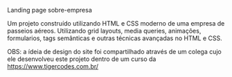Landing page sobre-empresa

Um projeto construído utilizando HTML e CSS moderno de uma empresa de passeios aéreos.
Utilizando grid layouts, media queries, animações, formularios, tags semânticas e outras técnicas avançadas no HTML e CSS.

OBS: a ídeia de design do site foi compartilhado através de um colega cujo ele desenvolveu este projeto dentro de um curso da https://www.tigercodes.com.br/
